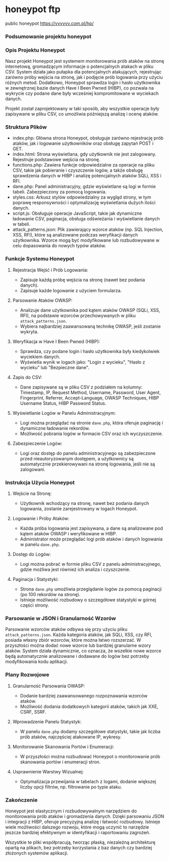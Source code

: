 # honeypot ftp
 
public honeypot https://vvvvvv.com.pl/hp/



### Podsumowanie projektu honeypot


### Opis Projektu Honeypot

Nasz projekt Honeypot jest systemem monitorowania prób ataków na stronę internetową, gromadzącym informacje o potencjalnych atakach w pliku CSV. System działa jako pułapka dla potencjalnych atakujących, rejestrując zarówno próby wejścia na stronę, jak i podjęcie prób logowania przy użyciu różnych metod. Dodatkowo, Honeypot sprawdza login i hasło użytkownika w zewnętrznej bazie danych Have I Been Pwned (HIBP), co pozwala na wykrycie czy podane dane były wcześniej kompromitowane w wyciekach danych.

Projekt został zaprojektowany w taki sposób, aby wszystkie operacje były zapisywane w pliku CSV, co umożliwia późniejszą analizę i ocenę ataków. 

### Struktura Plików

- index.php: Główna strona Honeypot, obsługuje zarówno rejestrację prób ataków, jak i logowanie użytkowników oraz obsługę zapytań POST i GET.
- index.html: Strona wyświetlana, gdy użytkownik nie jest zalogowany. Rejestruje podstawowe wejścia na stronę.
- functions.php: Zawiera funkcje odpowiedzialne za operacje na pliku CSV, takie jak pobieranie i czyszczenie logów, a także obsługę sprawdzenia danych w HIBP i analizę potencjalnych ataków SQLi, XSS i RFI.
- dane.php: Panel administracyjny, gdzie wyświetlane są logi w formie tabeli. Zabezpieczony za pomocą logowania.
- styles.css: Arkusz stylów odpowiedzialny za wygląd strony, w tym poprawę responsywności i optymalizację wyświetlania dużych ilości danych.
- script.js: Obsługuje operacje JavaScript, takie jak dynamiczne ładowanie CSV, paginacja, obsługa odświeżania i wyświetlanie danych w tabeli. 
- attack_patterns.json: Plik zawierający wzorce ataków (np. SQL Injection, XSS, RFI), które są analizowane podczas weryfikacji danych użytkownika. Wzorce mogą być modyfikowane lub rozbudowywane w celu dopasowania do nowych typów ataków.

### Funkcje Systemu Honeypot

1. Rejestracja Wejść i Prób Logowania:
   - Zapisuje każdą próbę wejścia na stronę (nawet bez podania danych).
   - Zapisuje każde logowanie z użyciem formularza.
   
2. Parsowanie Ataków OWASP:
   - Analizuje dane użytkownika pod kątem ataków OWASP (SQLi, XSS, RFI), na podstawie wzorców przechowywanych w pliku `attack_patterns.json`.
   - Wybiera najbardziej zaawansowaną technikę OWASP, jeśli zostanie wykryta.
   
3. Weryfikacja w Have I Been Pwned (HIBP):
   - Sprawdza, czy podane login i hasło użytkownika były kiedykolwiek wyciekiem danych.
   - Wyświetla wynik w logach jako: "Login z wycieku", "Hasło z wycieku" lub "Bezpieczne dane".

4. Zapis do CSV:
   - Dane zapisywane są w pliku CSV z podziałem na kolumny: Timestamp, IP, Request Method, Username, Password, User Agent, Fingerprint, Referrer, Accept-Language, OWASP Techniques, HIBP Username Status, HIBP Password Status.
   
5. Wyświetlanie Logów w Panelu Administracyjnym:
   - Logi można przeglądać na stronie `dane.php`, która oferuje paginację i dynamiczne ładowanie rekordów.
   - Możliwość pobrania logów w formacie CSV oraz ich wyczyszczenie.

6. Zabezpieczenie Logów:
   - Logi oraz dostęp do panelu administracyjnego są zabezpieczone przed nieautoryzowanym dostępem, a użytkownicy są automatycznie przekierowywani na stronę logowania, jeśli nie są zalogowani.

### Instrukcja Użycia Honeypot

1. Wejście na Stronę:
   - Użytkownik wchodzący na stronę, nawet bez podania danych logowania, zostanie zarejestrowany w logach Honeypot.

2. Logowanie i Próby Ataków:
   - Każda próba logowania jest zapisywana, a dane są analizowane pod kątem ataków OWASP i weryfikowane w HIBP.
   - Administrator może przeglądać logi prób ataków i danych logowania w panelu `dane.php`.

3. Dostęp do Logów:
   - Logi można pobrać w formie pliku CSV z panelu administracyjnego, gdzie możliwa jest również ich analiza i czyszczenie.

4. Paginacja i Statystyki:
   - Strona `dane.php` umożliwia przeglądanie logów za pomocą paginacji (po 100 rekordów na stronę).
   - Istnieje możliwość rozbudowy o szczegółowe statystyki w górnej części strony.

### Parsowanie w JSON i Granularność Wzorów

Parsowanie wzorców ataków odbywa się przy użyciu pliku `attack_patterns.json`. Każda kategoria ataków, jak SQLi, XSS, czy RFI, posiada własny zbiór wzorców, które można łatwo rozszerzać. W przyszłości można dodać nowe wzorce lub bardziej granularne wzory ataków. System działa dynamicznie, co oznacza, że wszelkie nowe wzorce będą automatycznie analizowane i dodawane do logów bez potrzeby modyfikowania kodu aplikacji.

### Plany Rozwojowe

1. Granularność Parsowania OWASP:
   - Dodanie bardziej zaawansowanego rozpoznawania wzorców ataków.
   - Możliwość dodania dodatkowych kategorii ataków, takich jak XXE, CSRF, SSRF.

2. Wprowadzenie Panelu Statystyk:
   - W panelu `dane.php` dodamy szczegółowe statystyki, takie jak liczba prób ataków, najczęściej atakowane IP, wykresy.

3. Monitorowanie Skanowania Portów i Enumeracji:
   - W przyszłości można rozbudować Honeypot o monitorowanie prób skanowania portów i enumeracji stron.

4. Usprawnienie Warstwy Wizualnej:
   - Optymalizacja przewijania w tabelach z logami, dodanie większej liczby opcji filtrów, np. filtrowanie po typie ataku.

### Zakończenie

Honeypot jest elastycznym i rozbudowywalnym narzędziem do monitorowania prób ataków i gromadzenia danych. 
Dzięki parsowaniu JSON i integracji z HIBP, oferuje precyzyjną analizę i łatwość rozbudowy. 
Istnieje wiele możliwości dalszego rozwoju, które mogą uczynić to narzędzie jeszcze bardziej efektywnym w identyfikacji i raportowaniu zagrożeń.







Wszystkie te pliki współpracują, tworząc płaską, niezależną architekturę opartą na plikach, bez potrzeby korzystania z baz danych czy bardziej złożonych systemów aplikacji.
